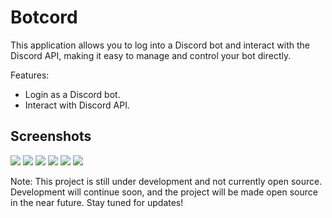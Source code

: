 # Botcord

This application allows you to log into a Discord bot and interact with the Discord API, making it easy to manage and control your bot directly.

Features:

- Login as a Discord bot.
- Interact with Discord API.

## Screenshots
![](screenshots/bots.png) ![](screenshots/add-bots.png)
![](screenshots/guilds.png) ![](screenshots/profile.png)
![](screenshots/server-settings.png) ![](screenshots/overview-settings.png)

Note: This project is still under development and not currently open source. Development will continue soon, and the project will be made open source in the near future. Stay tuned for updates!